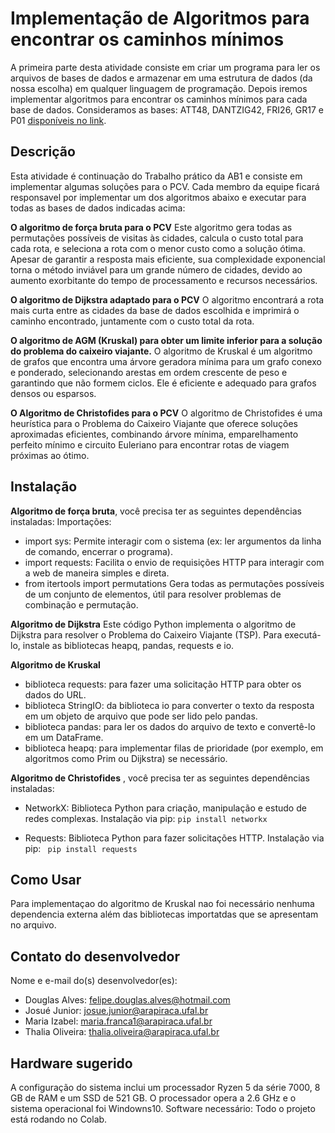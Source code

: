 # Implementação de Algoritmos para encontrar os caminhos mínimos 
A primeira parte desta atividade consiste em criar um programa para ler os arquivos de bases de dados e armazenar em uma estrutura de dados (da nossa escolha) em qualquer linguagem de programação. Depois iremos implementar algoritmos para encontrar os caminhos mínimos para cada base de dados. Consideramos as bases: ATT48, DANTZIG42, FRI26, GR17 e P01 [disponíveis no link](https://people.sc.fsu.edu/~jburkardt/datasets/tsp/tsp.html).
## Descrição 
Esta atividade é continuação do Trabalho prático da AB1 e consiste em implementar algumas soluções para o PCV. Cada membro da equipe ficará responsavel por implementar um dos algoritmos abaixo e executar para todas as bases de dados indicadas acima:

**O algoritmo de força bruta para o PCV**
Este algoritmo gera todas as permutações possíveis de visitas às cidades, calcula o custo total para cada rota, e seleciona a rota com o menor custo como a solução ótima. Apesar de garantir a resposta mais eficiente, sua complexidade exponencial torna o método inviável para um grande número de cidades, devido ao aumento exorbitante do tempo de processamento e recursos necessários.

**O algoritmo de Dijkstra adaptado para o PCV**
 O algoritmo encontrará a rota mais curta entre as cidades da base de dados escolhida e imprimirá o caminho encontrado, juntamente com o custo total da rota.

**O algoritmo de AGM (Kruskal) para obter um limite inferior para a solução do problema do caixeiro viajante.**
O algoritmo de Kruskal é um algoritmo de grafos que encontra uma árvore geradora mínima para um grafo conexo e ponderado, selecionando arestas em ordem crescente de peso e garantindo que não formem ciclos. Ele é eficiente e adequado para grafos densos ou esparsos.
  
**O Algoritmo de Christofides para o PCV**
O algoritmo de Christofides é uma heurística para o Problema do Caixeiro Viajante que oferece soluções aproximadas eficientes, combinando árvore mínima, emparelhamento perfeito mínimo e circuito Euleriano para encontrar rotas de viagem próximas ao ótimo.

## Instalação

**Algoritmo de força bruta**, você precisa ter as seguintes dependências instaladas:
Importações:
- import sys: Permite interagir com o sistema (ex: ler argumentos da linha de comando, encerrar o programa).
- import requests: Facilita o envio de requisições HTTP para interagir com a web de maneira simples e direta.
- from itertools import permutations Gera todas as permutações possíveis de um conjunto de elementos, útil para resolver problemas de combinação e permutação.

**Algoritmo de Dijkstra**
Este código Python implementa o algoritmo de Dijkstra para resolver o Problema do Caixeiro Viajante (TSP). Para executá-lo, instale as bibliotecas heapq, pandas, requests e io.

**Algoritmo de Kruskal**
- biblioteca requests: para fazer uma solicitação HTTP para obter os dados do URL.
- biblioteca StringIO: da biblioteca io para converter o texto da resposta em um objeto de arquivo que pode ser lido pelo pandas.
- biblioteca pandas: para ler os dados do arquivo de texto e convertê-lo em um DataFrame.
- biblioteca heapq: para implementar filas de prioridade (por exemplo, em algoritmos como Prim ou Dijkstra) se necessário.
  
**Algoritmo de Christofides** , você precisa ter as seguintes dependências instaladas:
- NetworkX: Biblioteca Python para criação, manipulação e estudo de redes complexas.
  Instalação via pip: ```pip install networkx```

- Requests: Biblioteca Python para fazer solicitações HTTP.
Instalação via pip: ``` pip install requests```

## Como Usar
Para implementaçao do algoritmo de Kruskal nao foi necessário nenhuma dependencia externa além das bibliotecas importatdas que se apresentam no arquivo.

## Contato do desenvolvedor
Nome e e-mail do(s) desenvolvedor(es):
- Douglas Alves: felipe.douglas.alves@hotmail.com
- Josué Junior: josue.junior@arapiraca.ufal.br
- Maria Izabel: maria.franca1@arapiraca.ufal.br
- Thalia Oliveira: thalia.oliveira@arapiraca.ufal.br

## Hardware sugerido
A configuração do sistema inclui um processador Ryzen 5 da série 7000, 8 GB de RAM e um SSD de 521 GB. O processador opera a 2.6 GHz e o sistema operacional foi Windowns10.
Software necessário: Todo o projeto está rodando no Colab.
